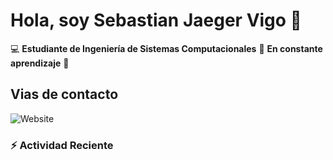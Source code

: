 # Hola, soy Sebastian Jaeger Vigo 👋

:computer: **Estudiante de Ingeniería de Sistemas Computacionales**
:pencil: **En constante aprendizaje** :rocket:

## Vias de contacto

![Website](https://www.linkedin.com/in/sebastian-jaeger-vigo-911339169/)

### ⚡ Actividad Reciente
<!--RECENT_ACTIVITY:start-->
<!--RECENT_ACTIVITY:end-->

<!--END_SECTION:last_update-->

<!--
**sjaegervigo/sjaegervigo** is a ✨ _special_ ✨ repository because its `README.md` (this file) appears on your GitHub profile.

Here are some ideas to get you started:

- 🔭 I’m currently working on ...
- 🌱 I’m currently learning ...
- 👯 I’m looking to collaborate on ...
- 🤔 I’m looking for help with ...
- 💬 Ask me about ...
- 📫 How to reach me: ...
- 😄 Pronouns: ...
- ⚡ Fun fact: ...
-->
